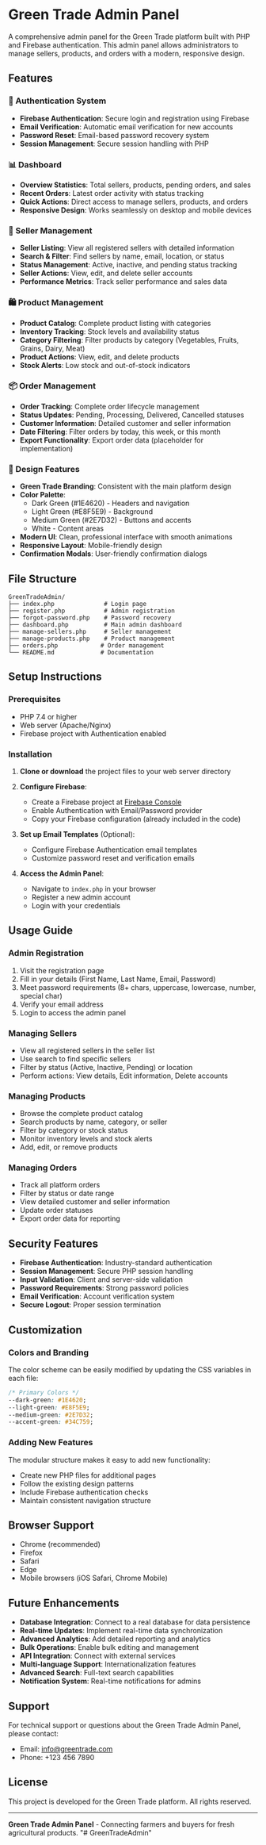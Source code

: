 # Green Trade Admin Panel

A comprehensive admin panel for the Green Trade platform built with PHP and Firebase authentication. This admin panel allows administrators to manage sellers, products, and orders with a modern, responsive design.

## Features

### 🔐 Authentication System
- **Firebase Authentication**: Secure login and registration using Firebase
- **Email Verification**: Automatic email verification for new accounts
- **Password Reset**: Email-based password recovery system
- **Session Management**: Secure session handling with PHP

### 📊 Dashboard
- **Overview Statistics**: Total sellers, products, pending orders, and sales
- **Recent Orders**: Latest order activity with status tracking
- **Quick Actions**: Direct access to manage sellers, products, and orders
- **Responsive Design**: Works seamlessly on desktop and mobile devices

### 👥 Seller Management
- **Seller Listing**: View all registered sellers with detailed information
- **Search & Filter**: Find sellers by name, email, location, or status
- **Status Management**: Active, inactive, and pending status tracking
- **Seller Actions**: View, edit, and delete seller accounts
- **Performance Metrics**: Track seller performance and sales data

### 🛍️ Product Management
- **Product Catalog**: Complete product listing with categories
- **Inventory Tracking**: Stock levels and availability status
- **Category Filtering**: Filter products by category (Vegetables, Fruits, Grains, Dairy, Meat)
- **Product Actions**: View, edit, and delete products
- **Stock Alerts**: Low stock and out-of-stock indicators

### 📦 Order Management
- **Order Tracking**: Complete order lifecycle management
- **Status Updates**: Pending, Processing, Delivered, Cancelled statuses
- **Customer Information**: Detailed customer and seller information
- **Date Filtering**: Filter orders by today, this week, or this month
- **Export Functionality**: Export order data (placeholder for implementation)

### 🎨 Design Features
- **Green Trade Branding**: Consistent with the main platform design
- **Color Palette**: 
  - Dark Green (#1E4620) - Headers and navigation
  - Light Green (#E8F5E9) - Background
  - Medium Green (#2E7D32) - Buttons and accents
  - White - Content areas
- **Modern UI**: Clean, professional interface with smooth animations
- **Responsive Layout**: Mobile-friendly design
- **Confirmation Modals**: User-friendly confirmation dialogs

## File Structure

```
GreenTradeAdmin/
├── index.php              # Login page
├── register.php           # Admin registration
├── forgot-password.php    # Password recovery
├── dashboard.php          # Main admin dashboard
├── manage-sellers.php     # Seller management
├── manage-products.php    # Product management
├── orders.php            # Order management
└── README.md             # Documentation
```

## Setup Instructions

### Prerequisites
- PHP 7.4 or higher
- Web server (Apache/Nginx)
- Firebase project with Authentication enabled

### Installation

1. **Clone or download** the project files to your web server directory

2. **Configure Firebase**:
   - Create a Firebase project at [Firebase Console](https://console.firebase.google.com/)
   - Enable Authentication with Email/Password provider
   - Copy your Firebase configuration (already included in the code)

3. **Set up Email Templates** (Optional):
   - Configure Firebase Authentication email templates
   - Customize password reset and verification emails

4. **Access the Admin Panel**:
   - Navigate to `index.php` in your browser
   - Register a new admin account
   - Login with your credentials

## Usage Guide

### Admin Registration
1. Visit the registration page
2. Fill in your details (First Name, Last Name, Email, Password)
3. Meet password requirements (8+ chars, uppercase, lowercase, number, special char)
4. Verify your email address
5. Login to access the admin panel

### Managing Sellers
- View all registered sellers in the seller list
- Use search to find specific sellers
- Filter by status (Active, Inactive, Pending) or location
- Perform actions: View details, Edit information, Delete accounts

### Managing Products
- Browse the complete product catalog
- Search products by name, category, or seller
- Filter by category or stock status
- Monitor inventory levels and stock alerts
- Add, edit, or remove products

### Managing Orders
- Track all platform orders
- Filter by status or date range
- View detailed customer and seller information
- Update order statuses
- Export order data for reporting

## Security Features

- **Firebase Authentication**: Industry-standard authentication
- **Session Management**: Secure PHP session handling
- **Input Validation**: Client and server-side validation
- **Password Requirements**: Strong password policies
- **Email Verification**: Account verification system
- **Secure Logout**: Proper session termination

## Customization

### Colors and Branding
The color scheme can be easily modified by updating the CSS variables in each file:

```css
/* Primary Colors */
--dark-green: #1E4620;
--light-green: #E8F5E9;
--medium-green: #2E7D32;
--accent-green: #34C759;
```

### Adding New Features
The modular structure makes it easy to add new functionality:
- Create new PHP files for additional pages
- Follow the existing design patterns
- Include Firebase authentication checks
- Maintain consistent navigation structure

## Browser Support

- Chrome (recommended)
- Firefox
- Safari
- Edge
- Mobile browsers (iOS Safari, Chrome Mobile)

## Future Enhancements

- **Database Integration**: Connect to a real database for data persistence
- **Real-time Updates**: Implement real-time data synchronization
- **Advanced Analytics**: Add detailed reporting and analytics
- **Bulk Operations**: Enable bulk editing and management
- **API Integration**: Connect with external services
- **Multi-language Support**: Internationalization features
- **Advanced Search**: Full-text search capabilities
- **Notification System**: Real-time notifications for admins

## Support

For technical support or questions about the Green Trade Admin Panel, please contact:
- Email: info@greentrade.com
- Phone: +123 456 7890

## License

This project is developed for the Green Trade platform. All rights reserved.

---

**Green Trade Admin Panel** - Connecting farmers and buyers for fresh agricultural products.
"# GreenTradeAdmin" 
